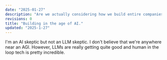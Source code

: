 ```yaml
---
date: "2025-01-27"
description: "Are we actually considering how we build entire companies in the age of LLMs?"
revisions: 0
title: "Building in the age of AI."
updated: "2025-1-27"
---
```


I'm an AI skeptic but not an LLM skeptic. I don't believe that we're anywhere near an AGI. However, LLMs are really getting quite good and human in the loop tech is pretty incredible.
